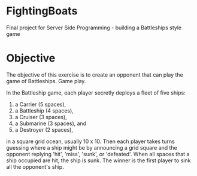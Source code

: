# FightingBoats
Final project for Server Side Programming - building a Battleships style game

# Objective
The objective of this exercise is to create an opponent that can play the game of Battleships.
Game play.

In the Battleship game, each player secretly deploys a fleet of five ships:
1. a Carrier (5 spaces),
2. a Battleship (4 spaces),
3. a Cruiser (3 spaces),
4. a Submarine (3 spaces), and
5. a Destroyer (2 spaces),
   
in a square grid ocean, usually 10 x 10. Then each player takes turns guessing where a ship might be by
announcing a grid square and the opponent replying 'hit', 'miss', 'sunk', or 'defeated'. When all spaces
that a ship occupied are hit, the ship is sunk. The winner is the first player to sink all the opponent's ship.
